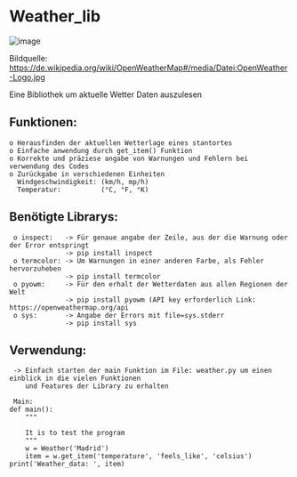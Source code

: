 # Weather_lib
![image](https://user-images.githubusercontent.com/87471423/127824947-1dca7def-fa95-4721-a362-bd008ab2ed69.png)

Bildquelle: https://de.wikipedia.org/wiki/OpenWeatherMap#/media/Datei:OpenWeather-Logo.jpg

Eine Bibliothek um aktuelle Wetter Daten auszulesen


## Funktionen:
    o Herausfinden der aktuellen Wetterlage eines stantortes
    o Einfache anwendung durch get_item() Funktion
    o Korrekte und präziese angabe von Warnungen und Fehlern bei verwendung des Codes
    o Zurückgabe in verschiedenen Einheiten 
      Windgeschwindigkeit: (km/h, mp/h)
      Temperatur:          (°C, °F, °K)
 
 ## Benötigte Librarys:
     o inspect:   -> Für genaue angabe der Zeile, aus der die Warnung oder der Error entspringt
                  -> pip install inspect
     o termcolor: -> Um Warnungen in einer anderen Farbe, als Fehler hervorzuheben
                  -> pip install termcolor
     o pyowm:     -> Für den erhalt der Wetterdaten aus allen Regionen der Welt
                  -> pip install pyowm (API key erforderlich Link: https://openweathermap.org/api
     o sys:       -> Angabe der Errors mit file=sys.stderr
                  -> pip install sys 
 
 ## Verwendung:
     -> Einfach starten der main Funktion im File: weather.py um einen einblick in die vielen Funktionen
        und Features der Library zu erhalten
     
     Main:
    def main():
        """

        It is to test the program
        """
        w = Weather('Madrid')
        item = w.get_item('temperature', 'feels_like', 'celsius')
    print('Weather_data: ', item)
 
